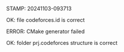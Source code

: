 STAMP: 20241103-093713
OK: file codeforces.id is correct
ERROR: CMake generator failed
OK: folder prj.codeforces structure is correct
